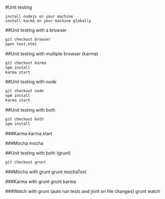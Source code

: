 #Unit testing

```
install nodejs on your machine
install karma on your machine globally
```

##Unit testing with a browser

```sh
git checkout browser
open test.html
```

##Unit testing with multiple browser (karma)

```sh
git checkout karma
npm install
karma start
```

##Unit testing with node
```sh
git checkout node
npm install
karma start
```

##Unit testing with both
```sh
git checkout both
npm install
```

###Karma
karma start

###Mocha
mocha

##Unit testing with both (grunt)
```sh
git checkout grunt
```

###Mocha with grunt
grunt mochaTest

###Karma with grunt
grunt karma

###Watch with grunt (auto run tests and jsint on file changes)
grunt watch
